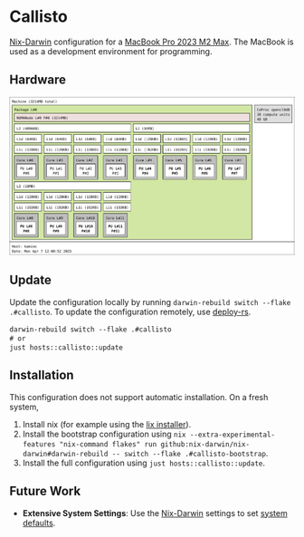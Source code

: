 <!--
SPDX-FileCopyrightText: 2025 Jonas Fierlings <fnoegip@gmail.com>

SPDX-License-Identifier: CC-BY-4.0
-->

# Callisto

[Nix-Darwin] configuration for a [MacBook Pro 2023 M2 Max].
The MacBook is used as a development environment for programming.

[Nix-Darwin]: https://github.com/nix-darwin/nix-darwin/
[MacBook Pro 2023 M2 Max]: https://support.apple.com/en-us/111838

## Hardware

![System hardware determined by the `hwloc` package](images/topology.svg "Generated using `just hosts::callisto::topology`")

## Update

Update the configuration locally by running `darwin-rebuild switch --flake .#callisto`.
To update the configuration remotely, use [deploy-rs].

```console
darwin-rebuild switch --flake .#callisto
# or
just hosts::callisto::update
```

[deploy-rs]: https://github.com/serokell/deploy-rs

## Installation

This configuration does not support automatic installation.
On a fresh system,

1. Install nix (for example using the [lix installer](https://lix.systems/install/)).
2. Install the bootstrap configuration using `nix --extra-experimental-features "nix-command flakes" run github:nix-darwin/nix-darwin#darwin-rebuild -- switch --flake .#callisto-bootstrap`.
3. Install the full configuration using `just hosts::callisto::update`.

## Future Work

- **Extensive System Settings**: Use the [Nix-Darwin] settings to set [system defaults](https://mynixos.com/nix-darwin/options/system.defaults).
